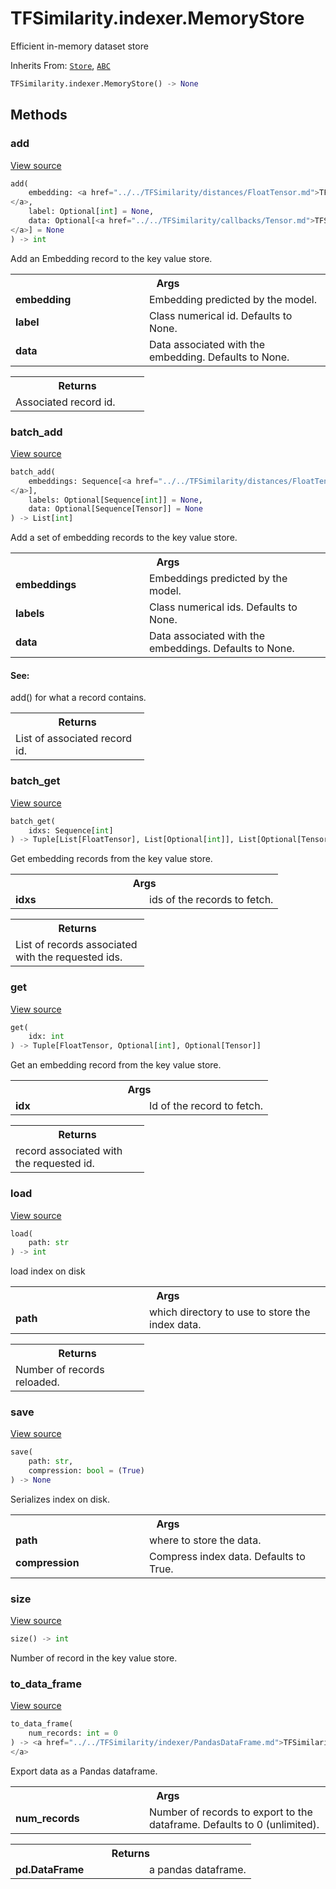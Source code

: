 # TFSimilarity.indexer.MemoryStore





Efficient in-memory dataset store

Inherits From: [`Store`](../../TFSimilarity/indexer/Store.md), [`ABC`](../../TFSimilarity/distances/ABC.md)


```python
TFSimilarity.indexer.MemoryStore() -> None
```



<!-- Placeholder for "Used in" -->


## Methods

<h3 id="add">add</h3>

<a target="_blank" href="https://github.com/tensorflow/similarity/blob/main/tensorflow_similarity/stores/memory_store.py#L37-L58">View source</a>

```python
add(
    embedding: <a href="../../TFSimilarity/distances/FloatTensor.md">TFSimilarity.distances.FloatTensor```
</a>,
    label: Optional[int] = None,
    data: Optional[<a href="../../TFSimilarity/callbacks/Tensor.md">TFSimilarity.callbacks.Tensor```
</a>] = None
) -> int
```


Add an Embedding record to the key value store.


<!-- Tabular view -->
 <table class="responsive fixed orange">
<colgroup><col width="214px"><col></colgroup>
<tr><th colspan="2">Args</th></tr>

<tr>
<td>
<b>embedding</b>
</td>
<td>
Embedding predicted by the model.
</td>
</tr><tr>
<td>
<b>label</b>
</td>
<td>
Class numerical id. Defaults to None.
</td>
</tr><tr>
<td>
<b>data</b>
</td>
<td>
Data associated with the embedding. Defaults to None.
</td>
</tr>
</table>



<!-- Tabular view -->
 <table class="responsive fixed orange">
<colgroup><col width="214px"><col></colgroup>
<tr><th colspan="2">Returns</th></tr>
<tr class="alt">
<td colspan="2">
Associated record id.
</td>
</tr>

</table>



<h3 id="batch_add">batch_add</h3>

<a target="_blank" href="https://github.com/tensorflow/similarity/blob/main/tensorflow_similarity/stores/memory_store.py#L60-L84">View source</a>

```python
batch_add(
    embeddings: Sequence[<a href="../../TFSimilarity/distances/FloatTensor.md">TFSimilarity.distances.FloatTensor```
</a>],
    labels: Optional[Sequence[int]] = None,
    data: Optional[Sequence[Tensor]] = None
) -> List[int]
```


Add a set of embedding records to the key value store.


<!-- Tabular view -->
 <table class="responsive fixed orange">
<colgroup><col width="214px"><col></colgroup>
<tr><th colspan="2">Args</th></tr>

<tr>
<td>
<b>embeddings</b>
</td>
<td>
Embeddings predicted by the model.
</td>
</tr><tr>
<td>
<b>labels</b>
</td>
<td>
Class numerical ids. Defaults to None.
</td>
</tr><tr>
<td>
<b>data</b>
</td>
<td>
Data associated with the embeddings. Defaults to None.
</td>
</tr>
</table>



#### See:

add() for what a record contains.



<!-- Tabular view -->
 <table class="responsive fixed orange">
<colgroup><col width="214px"><col></colgroup>
<tr><th colspan="2">Returns</th></tr>
<tr class="alt">
<td colspan="2">
List of associated record id.
</td>
</tr>

</table>



<h3 id="batch_get">batch_get</h3>

<a target="_blank" href="https://github.com/tensorflow/similarity/blob/main/tensorflow_similarity/stores/memory_store.py#L100-L120">View source</a>

```python
batch_get(
    idxs: Sequence[int]
) -> Tuple[List[FloatTensor], List[Optional[int]], List[Optional[Tensor]]]
```


Get embedding records from the key value store.


<!-- Tabular view -->
 <table class="responsive fixed orange">
<colgroup><col width="214px"><col></colgroup>
<tr><th colspan="2">Args</th></tr>

<tr>
<td>
<b>idxs</b>
</td>
<td>
ids of the records to fetch.
</td>
</tr>
</table>



<!-- Tabular view -->
 <table class="responsive fixed orange">
<colgroup><col width="214px"><col></colgroup>
<tr><th colspan="2">Returns</th></tr>
<tr class="alt">
<td colspan="2">
List of records associated with the requested ids.
</td>
</tr>

</table>



<h3 id="get">get</h3>

<a target="_blank" href="https://github.com/tensorflow/similarity/blob/main/tensorflow_similarity/stores/memory_store.py#L86-L98">View source</a>

```python
get(
    idx: int
) -> Tuple[FloatTensor, Optional[int], Optional[Tensor]]
```


Get an embedding record from the key value store.


<!-- Tabular view -->
 <table class="responsive fixed orange">
<colgroup><col width="214px"><col></colgroup>
<tr><th colspan="2">Args</th></tr>

<tr>
<td>
<b>idx</b>
</td>
<td>
Id of the record to fetch.
</td>
</tr>
</table>



<!-- Tabular view -->
 <table class="responsive fixed orange">
<colgroup><col width="214px"><col></colgroup>
<tr><th colspan="2">Returns</th></tr>
<tr class="alt">
<td colspan="2">
record associated with the requested id.
</td>
</tr>

</table>



<h3 id="load">load</h3>

<a target="_blank" href="https://github.com/tensorflow/similarity/blob/main/tensorflow_similarity/stores/memory_store.py#L145-L162">View source</a>

```python
load(
    path: str
) -> int
```


load index on disk


<!-- Tabular view -->
 <table class="responsive fixed orange">
<colgroup><col width="214px"><col></colgroup>
<tr><th colspan="2">Args</th></tr>

<tr>
<td>
<b>path</b>
</td>
<td>
which directory to use to store the index data.
</td>
</tr>
</table>



<!-- Tabular view -->
 <table class="responsive fixed orange">
<colgroup><col width="214px"><col></colgroup>
<tr><th colspan="2">Returns</th></tr>
<tr class="alt">
<td colspan="2">
Number of records reloaded.
</td>
</tr>

</table>



<h3 id="save">save</h3>

<a target="_blank" href="https://github.com/tensorflow/similarity/blob/main/tensorflow_similarity/stores/memory_store.py#L126-L143">View source</a>

```python
save(
    path: str,
    compression: bool = (True)
) -> None
```


Serializes index on disk.


<!-- Tabular view -->
 <table class="responsive fixed orange">
<colgroup><col width="214px"><col></colgroup>
<tr><th colspan="2">Args</th></tr>

<tr>
<td>
<b>path</b>
</td>
<td>
where to store the data.
</td>
</tr><tr>
<td>
<b>compression</b>
</td>
<td>
Compress index data. Defaults to True.
</td>
</tr>
</table>



<h3 id="size">size</h3>

<a target="_blank" href="https://github.com/tensorflow/similarity/blob/main/tensorflow_similarity/stores/memory_store.py#L122-L124">View source</a>

```python
size() -> int
```


Number of record in the key value store.


<h3 id="to_data_frame">to_data_frame</h3>

<a target="_blank" href="https://github.com/tensorflow/similarity/blob/main/tensorflow_similarity/stores/memory_store.py#L175-L197">View source</a>

```python
to_data_frame(
    num_records: int = 0
) -> <a href="../../TFSimilarity/indexer/PandasDataFrame.md">TFSimilarity.indexer.PandasDataFrame```
</a>
```


Export data as a Pandas dataframe.


<!-- Tabular view -->
 <table class="responsive fixed orange">
<colgroup><col width="214px"><col></colgroup>
<tr><th colspan="2">Args</th></tr>

<tr>
<td>
<b>num_records</b>
</td>
<td>
Number of records to export to the dataframe.
Defaults to 0 (unlimited).
</td>
</tr>
</table>



<!-- Tabular view -->
 <table class="responsive fixed orange">
<colgroup><col width="214px"><col></colgroup>
<tr><th colspan="2">Returns</th></tr>

<tr>
<td>
<b>pd.DataFrame</b>
</td>
<td>
a pandas dataframe.
</td>
</tr>
</table>





